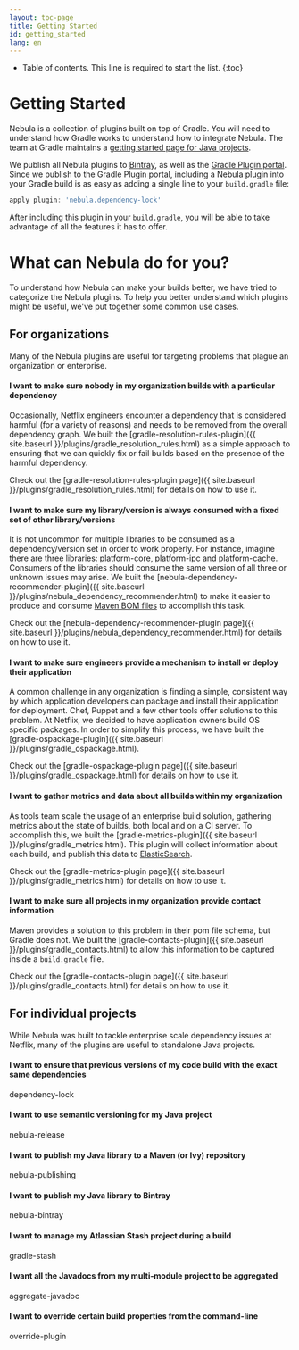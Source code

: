 ```yaml
---
layout: toc-page
title: Getting Started
id: getting_started
lang: en
---
```


* Table of contents. This line is required to start the list.
{:toc}

# Getting Started

Nebula is a collection of plugins built on top of Gradle. You will need to understand how Gradle works to understand how to integrate Nebula. The team at Gradle maintains a [getting started page for Java projects](http://gradle.org/getting-started-gradle-java/).  

We publish all Nebula plugins to [Bintray](https://bintray.com/nebula/gradle-plugins), as well as the [Gradle Plugin portal](https://plugins.gradle.org/). Since we publish to the Gradle Plugin portal, including a Nebula plugin into your Gradle build is as easy as adding a single line to your `build.gradle` file:

~~~groovy
apply plugin: 'nebula.dependency-lock'
~~~

After including this plugin in your `build.gradle`, you will be able to take advantage of all the features it has to offer. 

# What can Nebula do for you?

To understand how Nebula can make your builds better, we have tried to categorize the Nebula plugins. To help you better understand which plugins might be useful, we've put together some common use cases.

## For organizations

Many of the Nebula plugins are useful for targeting problems that plague an organization or enterprise.

#### I want to make sure nobody in my organization builds with a particular dependency

Occasionally, Netflix engineers encounter a dependency that is considered harmful (for a variety of reasons) and needs to be removed from the overall dependency graph. We built the [gradle-resolution-rules-plugin]({{ site.baseurl }}/plugins/gradle_resolution_rules.html) as a simple approach to ensuring that we can quickly fix or fail builds based on the presence of the harmful dependency.   

Check out the [gradle-resolution-rules-plugin page]({{ site.baseurl }}/plugins/gradle_resolution_rules.html) for details on how to use it.

#### I want to make sure my library/version is always consumed with a fixed set of other library/versions

It is not uncommon for multiple libraries to be consumed as a dependency/version set in order to work properly. For instance, imagine there are three libraries: platform-core, platform-ipc and platform-cache. Consumers of the libraries should consume the same version of all three or unknown issues may arise. We built the [nebula-dependency-recommender-plugin]({{ site.baseurl }}/plugins/nebula_dependency_recommender.html) to make it easier to produce and consume [Maven BOM files](https://maven.apache.org/guides/introduction/introduction-to-dependency-mechanism.html) to accomplish this task.

Check out the [nebula-dependency-recommender-plugin page]({{ site.baseurl }}/plugins/nebula_dependency_recommender.html) for details on how to use it.

#### I want to make sure engineers provide a mechanism to install or deploy their application

A common challenge in any organization is finding a simple, consistent way by which application developers can package and install their application for deployment. Chef, Puppet and a few other tools offer solutions to this problem. At Netflix, we decided to have application owners build OS specific packages. In order to simplify this process, we have built the [gradle-ospackage-plugin]({{ site.baseurl }}/plugins/gradle_ospackage.html).

Check out the [gradle-ospackage-plugin page]({{ site.baseurl }}/plugins/gradle_ospackage.html) for details on how to use it.

#### I want to gather metrics and data about all builds within my organization

As tools team scale the usage of an enterprise build solution, gathering metrics about the state of builds, both local and on a CI server. To accomplish this, we built the [gradle-metrics-plugin]({{ site.baseurl }}/plugins/gradle_metrics.html). This plugin will collect information about each build, and publish this data to [ElasticSearch](https://www.elastic.co/products/elasticsearch).

Check out the [gradle-metrics-plugin page]({{ site.baseurl }}/plugins/gradle_metrics.html) for details on how to use it.

#### I want to make sure all projects in my organization provide contact information

Maven provides a solution to this problem in their pom file schema, but Gradle does not. We built the [gradle-contacts-plugin]({{ site.baseurl }}/plugins/gradle_contacts.html) to allow this information to be captured inside a `build.gradle` file. 

Check out the [gradle-contacts-plugin page]({{ site.baseurl }}/plugins/gradle_contacts.html) for details on how to use it.

## For individual projects

While Nebula was built to tackle enterprise scale dependency issues at Netflix, many of the plugins are useful to standalone Java projects.

#### I want to ensure that previous versions of my code build with the exact same dependencies

dependency-lock

#### I want to use semantic versioning for my Java project

nebula-release

#### I want to publish my Java library to a Maven (or Ivy) repository

nebula-publishing

#### I want to publish my Java library to Bintray

nebula-bintray

#### I want to manage my Atlassian Stash project during a build

gradle-stash

#### I want all the Javadocs from my multi-module project to be aggregated

aggregate-javadoc

#### I want to override certain build properties from the command-line

override-plugin